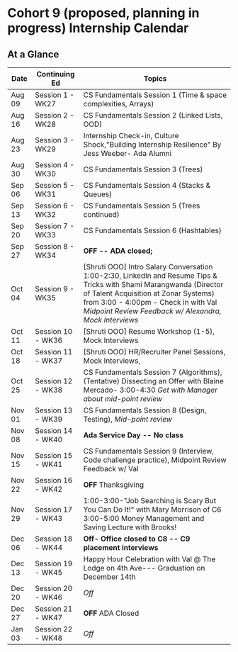 # Cohort 9 (proposed, planning in progress) Internship Calendar

## At a Glance

Date    | Continuing Ed         | Topics
--------|----------------|-----------------------------
Aug 09  | Session 1 - WK27 | CS Fundamentals Session 1 (Time & space complexities, Arrays)
Aug 16  | Session 2 - WK28 | CS Fundamentals Session 2 (Linked Lists, OOD)
Aug 23  | Session 3 - WK29 | Internship Check-in, Culture Shock,"Building Internship Resilience" By Jess Weeber- Ada Alumni
Aug 30  | Session 4 - WK30 | CS Fundamentals Session 3 (Trees)
Sep 06  | Session 5 - WK31 | CS Fundamentals Session 4 (Stacks & Queues)
Sep 13  | Session 6 - WK32 | CS Fundamentals Session 5 (Trees continued)
Sep 20  | Session 7 - WK33 | CS Fundamentals Session 6 (Hashtables)
Sep 27  | Session 8 - WK34 | **OFF -- ADA closed;**
Oct 04  | Session 9 - WK35 | [Shruti OOO] Intro Salary Conversation 1:00-2:30, LinkedIn and Resume Tips & Tricks with Shami Marangwanda (Director of Talent Acquisition at Zonar Systems)  from 3:00 - 4:00pm - Check in with Val *Midpoint Review Feedback w/ Alexandra, Mock Interviews*
Oct 11  | Session 10 - WK36 | [Shruti OOO] Resume Workshop (1-5),  Mock Interviews   
Oct 18  | Session 11 - WK37 | [Shruti OOO] HR/Recruiter Panel Sessions, Mock Interviews, 
Oct 25  | Session 12 - WK38 | CS Fundamentals Session 7 (Algorithms), (Tentative) Dissecting an Offer with Blaine Mercado- 3:00-4:30  *Get with Manager about mid-point review*
Nov 01  | Session 13 - WK39 | CS Fundamentals Session 8 (Design, Testing), *Mid-point review*
Nov 08  | Session 14 - WK40 | **Ada Service Day -- No class**
Nov 15  | Session 15 - WK41 | CS Fundamentals Session 9 (Interview, Code challenge practice), Midpoint Review Feedback w/ Val
Nov 22  | Session 16 - WK42 | **OFF** Thanksgiving
Nov 29  | Session 17 - WK43 |  1:00-3:00-"Job Searching is Scary But You Can Do It!" with Mary Morrison of C6 3:00-5:00 Money Management and Saving Lecture with Brooks! 
Dec 06  | Session 18 - WK44 | **Off- Office closed to C8 -- C9 placement interviews**
Dec 13  | Session 19 - WK45 | Happy Hour Celebration with Val @ The Lodge on 4th Ave--- Graduation on December 14th
Dec 20  | Session 20 - WK46 | *Off*
Dec 27  | Session 21 - WK47 | **OFF** ADA Closed
Jan 03  | Session 22 - WK48 | *Off*
